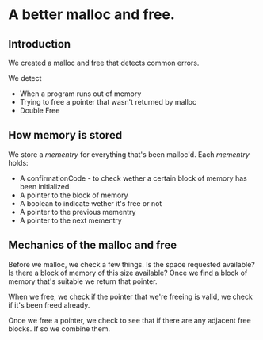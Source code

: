 # A better malloc and free.

## Introduction

We created a malloc and free that detects common errors. 

We detect
+ When a program runs out of memory
+ Trying to free a pointer that wasn't returned by malloc
+ Double Free

## How memory is stored

We store a *mementry* for everything that's been malloc'd. Each *mementry* holds:
+ A confirmationCode - to check wether a certain block of memory has been initialized
+ A pointer to the block of memory
+ A boolean to indicate wether it's free or not
+ A pointer to the previous mementry
+ A pointer to the next mementry

## Mechanics of the malloc and free

Before we malloc, we check a few things. Is the space requested available? Is there a block of memory of this size available? Once we find a block of memory that's suitable we return that pointer.

When we free, we check if the pointer that we're freeing is valid, we check if it's been freed already. 

Once we free a pointer, we check to see that if there are any adjacent free blocks. If so we combine them.
